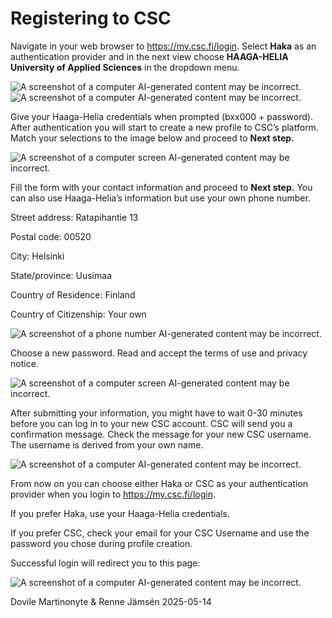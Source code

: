 # Registering to CSC

Navigate in your web browser to <https://my.csc.fi/login>. Select **Haka** as an authentication provider and in the next view choose **HAAGA-HELIA University of Applied Sciences** in the dropdown menu.

![A screenshot of a computer  AI-generated content may be incorrect.](data:image/png;base64...)![A screenshot of a computer  AI-generated content may be incorrect.](data:image/png;base64...)

Give your Haaga-Helia credentials when prompted (bxx000 + password). After authentication you will start to create a new profile to CSC’s platform. Match your selections to the image below and proceed to **Next step.**

![A screenshot of a computer screen  AI-generated content may be incorrect.](data:image/png;base64...)

Fill the form with your contact information and proceed to **Next step.** You can also use Haaga-Helia’s information but use your own phone number.

Street address: Ratapihantie 13

Postal code: 00520

City: Helsinki

State/province: Uusimaa

Country of Residence: Finland

Country of Citizenship: Your own

![A screenshot of a phone number  AI-generated content may be incorrect.](data:image/png;base64...)

Choose a new password. Read and accept the terms of use and privacy notice.

![A screenshot of a computer screen  AI-generated content may be incorrect.](data:image/png;base64...)

After submitting your information, you might have to wait 0-30 minutes before you can log in to your new CSC account. CSC will send you a confirmation message. Check the message for your new CSC username. The username is derived from your own name.

![A screenshot of a computer  AI-generated content may be incorrect.](data:image/png;base64...)

From now on you can choose either Haka or CSC as your authentication provider when you login to <https://my.csc.fi/login>.

If you prefer Haka, use your Haaga-Helia credentials.

If you prefer CSC, check your email for your CSC Username and use the password you chose during profile creation.

Successful login will redirect you to this page:

![A screenshot of a computer  AI-generated content may be incorrect.](data:image/png;base64...)

Dovile Martinonyte & Renne Jämsén 2025-05-14
